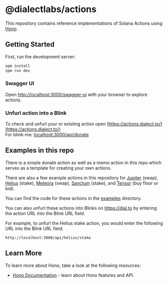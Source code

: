 # @dialectlabs/actions

This repository contains reference implementations of Solana Actions using [Hono](https://hono.dev/).

## Getting Started

First, run the development server:

```bash
npm install
npm run dev
```

### Swagger UI

Open [http://localhost:3000/swagger-ui](http://localhost:3000/swagger-ui) with your browser to explore actions.

### Unfurl action into a Blink

To check and unfurl your or existing action open
[https://actions.dialect.to/](https://actions.dialect.to/)  
For blink-me: [localhost:3000/api/donate](localhost:3000/api/donate)

## Examples in this repo

There is a simple donate action as well as a memo action in this repo which serves as a template for creating your own actions.

There are also a few example actions in this repository for [Jupiter](examples/jupiter-swap/route.ts) (swap), [Helius](examples/helius/stake/route.ts) (stake), [Meteora](examples/meteora/swap/route.ts) (swap), [Sanctum](examples/sanctum/trade/route.ts) (stake), and [Tensor](examples/tensor) (buy floor or bid).

You can find the code for these actions in the [examples](examples) directory.

You can also unfurl these actions into Blinks on https://dial.to by entering the action URL into the Blink URL field.

For example, to unfurl the Helius stake action, you would enter the following URL into the Blink URL field:

`http://localhost:3000/api/helius/stake`

## Learn More

To learn more about Hono, take a look at the following resources:

- [Hono Documentation](https://hono.dev/docs/) - learn about Hono features and API.
